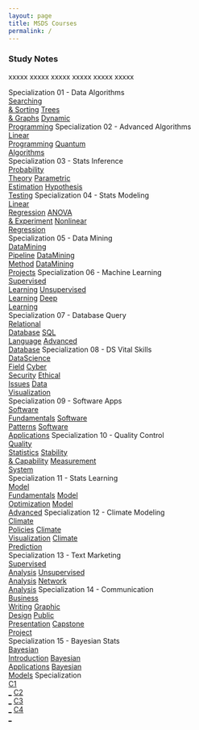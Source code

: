 ```yaml
---
layout: page
title: MSDS Courses
permalink: /
---
```


<h3>Study Notes</h3>

xxxxx xxxxx xxxxx xxxxx xxxxx xxxxx

<div>
  <span class="btn spec1"><span class="btn spec2">Specialization 01 - Data Algorithms</span>
  <br>
  <a href="/02-MSDS-Courses/MSDS01/" class="btn cour1">Searching<br>& Sorting</a>
  <a href="/02-MSDS-Courses/MSDS02/" class="btn cour2">Trees<br>& Graphs</a>
  <a href="/02-MSDS-Courses/MSDS03/" class="btn cour3">Dynamic<br>Programming</a>
  </span>
  <span class="btn spec1"><span class="btn spec2">Specialization 02 - Advanced Algorithms</span>
  <br>
  <a href="/02-MSDS-Courses/MSDS04/" class="btn cour1">Linear<br>Programming</a>
  <a href="/02-MSDS-Courses/MSDS05/" class="btn cour2">Quantum<br>Algorithms</a>
  </span>
</div>

<div>
  <span class="btn spec1"><span class="btn spec2">Specialization 03 - Stats Inference</span>
  <br>
  <a href="/02-MSDS-Courses/MSDS06/" class="btn cour1">Probability<br>Theory</a>
  <a href="/02-MSDS-Courses/MSDS07/" class="btn cour2">Parametric<br>Estimation</a>
  <a href="/02-MSDS-Courses/MSDS08/" class="btn cour3">Hypothesis<br>Testing</a>
  </span>
  <span class="btn spec1"><span class="btn spec2">Specialization 04 - Stats Modeling</span>
  <br>
  <a href="/02-MSDS-Courses/MSDS09/" class="btn cour1">Linear<br>Regression</a>
  <a href="/02-MSDS-Courses/MSDS10/" class="btn cour2">ANOVA<br>& Experiment</a>
  <a href="/02-MSDS-Courses/MSDS11/" class="btn cour3">Nonlinear<br>Regression</a>
  </span>
</div>

<div>
  <span class="btn spec1"><span class="btn spec2">Specialization 05 - Data Mining</span>
  <br>
  <a href="/02-MSDS-Courses/MSDS12/" class="btn cour1">DataMining<br>Pipeline</a>
  <a href="/02-MSDS-Courses/MSDS13/" class="btn cour2">DataMining<br>Method</a>
  <a href="/02-MSDS-Courses/MSDS14/" class="btn cour3">DataMining<br>Projects</a>
  </span>
  <span class="btn spec1"><span class="btn spec2">Specialization 06 - Machine Learning</span>
  <br>
  <a href="/02-MSDS-Courses/MSDS15/" class="btn cour1">Supervised<br>Learning</a>
  <a href="/02-MSDS-Courses/MSDS16/" class="btn cour2">Unsupervised<br>Learning</a>
  <a href="/02-MSDS-Courses/MSDS17/" class="btn cour3">Deep<br>Learning</a>
  </span>
</div>

<div>
  <span class="btn spec1"><span class="btn spec2">Specialization 07 - Database Query</span>
  <br>
  <a href="/02-MSDS-Courses/MSDS18/" class="btn cour1">Relational<br>Database</a>
  <a href="/02-MSDS-Courses/MSDS19/" class="btn cour2">SQL<br>Language</a>
  <a href="/02-MSDS-Courses/MSDS20/" class="btn cour3">Advanced<br>Database</a>
  </span>
  <span class="btn spec1"><span class="btn spec2">Specialization 08 - DS Vital Skills</span>
  <br>
  <a href="/02-MSDS-Courses/MSDS21/" class="btn icon1">DataScience<br>Field</a>
  <a href="/02-MSDS-Courses/MSDS22/" class="btn icon2">Cyber<br>Security</a>
  <a href="/02-MSDS-Courses/MSDS23/" class="btn icon3">Ethical<br>Issues</a>
  <a href="/02-MSDS-Courses/MSDS24/" class="btn icon4">Data<br>Visualization</a>
  </span>
</div>

<div>
  <span class="btn spec1"><span class="btn spec2">Specialization 09 - Software Apps</span>
  <br>
  <a href="/02-MSDS-Courses/MSDS25/" class="btn cour1">Software<br>Fundamentals</a>
  <a href="/02-MSDS-Courses/MSDS26/" class="btn cour2">Software<br>Patterns</a>
  <a href="/02-MSDS-Courses/MSDS27/" class="btn cour3">Software<br>Applications</a>
  </span>
  <span class="btn spec1"><span class="btn spec2">Specialization 10 - Quality Control</span>
  <br>
  <a href="/02-MSDS-Courses/MSDS28/" class="btn cour1">Quality<br>Statistics</a>
  <a href="/02-MSDS-Courses/MSDS29/" class="btn cour2">Stability<br>& Capability</a>
  <a href="/02-MSDS-Courses/MSDS30/" class="btn cour3">Measurement<br>System</a>
  </span>
</div>

<div>
  <span class="btn spec1"><span class="btn spec2">Specialization 11 - Stats Learning</span>
  <br>
  <a href="/02-MSDS-Courses/MSDS31/" class="btn cour1">Model<br>Fundamentals</a>
  <a href="/02-MSDS-Courses/MSDS32/" class="btn cour2">Model<br>Optimization</a>
  <a href="/02-MSDS-Courses/MSDS33/" class="btn cour3">Model<br>Advanced</a>
  </span>
  <span class="btn spec1"><span class="btn spec2">Specialization 12 - Climate Modeling</span>
  <br>
  <a href="/02-MSDS-Courses/MSDS34/" class="btn cour1">Climate<br>Policies</a>
  <a href="/02-MSDS-Courses/MSDS35/" class="btn cour2">Climate<br>Visualization</a>
  <a href="/02-MSDS-Courses/MSDS36/" class="btn cour3">Climate<br>Prediction</a>
  </span>
</div>

<div>
  <span class="btn spec1"><span class="btn spec2">Specialization 13 - Text Marketing</span>
  <br>
  <a href="/02-MSDS-Courses/MSDS37/" class="btn cour1">Supervised<br>Analysis</a>
  <a href="/02-MSDS-Courses/MSDS38/" class="btn cour2">Unsupervised<br>Analysis</a>
  <a href="/02-MSDS-Courses/MSDS39/" class="btn cour3">Network<br>Analysis</a>
  </span>
  <span class="btn spec1"><span class="btn spec2">Specialization 14 - Communication</span>
  <br>
  <a href="/02-MSDS-Courses/MSDS40/" class="btn icon1">Business<br>Writing</a>
  <a href="/02-MSDS-Courses/MSDS41/" class="btn icon2">Graphic<br>Design</a>
  <a href="/02-MSDS-Courses/MSDS42/" class="btn icon3">Public<br>Presentation</a>
  <a href="/02-MSDS-Courses/MSDS43/" class="btn icon4">Capstone<br>Project</a>
  </span>
</div>

<div>
  <span class="btn spec1"><span class="btn spec2">Specialization 15 - Bayesian Stats</span>
  <br>
  <a href="/02-MSDS-Courses/MSDS44/" class="btn cour1">Bayesian<br>Introduction</a>
  <a href="" class="btn cour2">Bayesian<br>Applications</a>
  <a href="" class="btn cour3">Bayesian<br>Models</a>
  </span>
  <span class="btn spec1"><span class="btn spec2">Specialization</span>
  <br>
  <a href="" class="btn icon1">C1<br>_</a>
  <a href="" class="btn icon2">C2<br>_</a>
  <a href="" class="btn icon3">C3<br>_</a>
  <a href="" class="btn icon4">C4<br>_</a>
  </span>
</div>